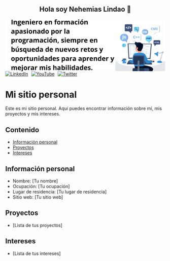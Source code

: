 <h2 align="center">Hola soy Nehemias Lindao 🤖</h2>

<img src="https://raw.githubusercontent.com/NLindao2004/NLindao2004/refs/heads/main/img.png" align="center" alt="Nehemias header image"> 

<div style="display: flex; align-items: center;">
  <a href="https://www.linkedin.com/in/nehemias-lindao-489375331/" target="_blank">
    <img src="https://upload.wikimedia.org/wikipedia/commons/e/e9/Linkedin_icon.svg" alt="LinkedIn" width="30" style="margin-right: 10px;">
  </a>

  <a href="https://www.youtube.com/@nehemiaslindao3661" target="_blank">
    <img src="https://upload.wikimedia.org/wikipedia/commons/thumb/c/c2/GitHub_Invertocat_Logo.svg/640px-GitHub_Invertocat_Logo.svg.png" alt="YouTube" width="30" style="margin-right: 10px;">
  </a>

  <a href="https://twitter.com" target="_blank">
    <img src="https://upload.wikimedia.org/wikipedia/commons/thumb/c/ce/X_logo_2023.svg/640px-X_logo_2023.svg.png" alt="Twitter" width="30" style="margin-right: 10px;">
  </a>
</div>





# Mi sitio personal
Este es mi sitio personal. Aquí puedes encontrar información sobre mí, mis
proyectos y mis intereses.
## Contenido
* [Información personal](#información-personal)
* [Proyectos](#proyectos)
* [Intereses](#intereses)
## Información personal
* Nombre: [Tu nombre]
* Ocupación: [Tu ocupación]
* Lugar de residencia: [Tu lugar de residencia]
* Sitio web: [Tu sitio web]
## Proyectos
* [Lista de tus proyectos]
## Intereses
* [Lista de tus intereses]

